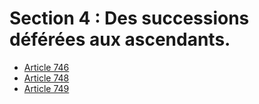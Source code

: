 # Section 4 : Des successions déférées aux ascendants.

- [Article 746](article-746.md)
- [Article 748](article-748.md)
- [Article 749](article-749.md)
